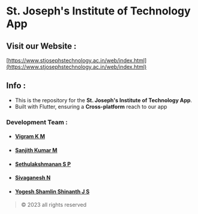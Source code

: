 # St. Joseph's Institute of Technology App

## Visit our Website :
 [https://www.stjosephstechnology.ac.in/web/index.html](https://www.stjosephstechnology.ac.in/web/index.html)

## Info :
 - This is the repository for the **St. Joseph's Institute of Technology App**.
 - Built with Flutter, ensuring a **Cross-platform** reach to our app


### Development Team :
+ #### [Vigram K M ](https://github.com/Vigram-Mani)
+ #### [Sanjith Kumar M ](https://github.com/sanjith1309)
+ #### [Sethulakshmanan S P ](https://github.com/sethubolt7)
+ #### [Sivaganesh N](https://github.com/Sivag1203)
+ #### [Yogesh Shamlin Shinanth J S](https://github.com/YOGESHnick)

> © 2023 all rights reserved

